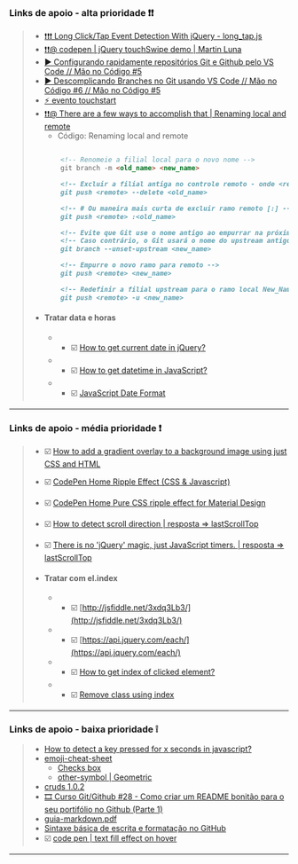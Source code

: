 <!-- * 254: teste arquivos em nova janela, porém efetuando pull apartir da janela principal -->

### **Links de apoio - alta prioridade ❗❗**
> - [❗❗❗ Long Click/Tap Event Detection With jQuery - long_tap.js ](https://www.jqueryscript.net/other/Long-Click-Tap-Detection-jQuery.html)
> - [❗❗@ codepen | jQuery touchSwipe demo | Martin Luna ](https://codepen.io/uxmoon/details/VBxrgO)
> - [▶️ Configurando rapidamente repositórios Git e Github pelo VS Code // Mão no Código #5](https://www.youtube.com/watch?v=H0SQAW9tmmE&t=702s)
> - [▶️ Descomplicando Branches no Git usando VS Code // Mão no Código #6 // Mão no Código #5](https://www.youtube.com/watch?v=oXMgyQt0ce0&t=488s&ab_channel=C%C3%B3digoFonteTV)
> - [⚡ evento touchstart](https://www.w3schools.com/jsref/event_touchstart.asp)
> - [ ❗❗@ There are a few ways to accomplish that | Renaming local and remote](https://stackoverflow.com/questions/30590083/how-do-i-rename-both-a-git-local-and-remote-branch-name)
>    - Código: Renaming local and remote
>   ```md
>
>       <!-- Renomeie a filial local para o novo nome -->
>       git branch -m <old_name> <new_name>
>
>       <!-- Excluir a filial antiga no controle remoto - onde <remote> é, por exemplo, origem -->
>       git push <remote> --delete <old_name>
>
>       <!-- # Ou maneira mais curta de excluir ramo remoto [:] -->
>       git push <remote> :<old_name>
>
>       <!-- Evite que Git use o nome antigo ao empurrar na próxima etapa. -->
>       <!-- Caso contrário, o Git usará o nome do upstream antigo em vez de <new_name>. -->
>       git branch --unset-upstream <new_name>
>
>       <!-- Empurre o novo ramo para remoto -->
>       git push <remote> <new_name>
>
>       <!-- Redefinir a filial upstream para o ramo local New_Name -->
>       git push <remote> -u <new_name>
>
>   ```
> - ####  Tratar data e horas
>    - - ☑️ [How to get current date in jQuery?](https://stackoverflow.com/questions/8398897/how-to-get-current-date-in-jquery)
>    - - ☑️ [How to get datetime in JavaScript?](https://stackoverflow.com/questions/4744299/how-to-get-datetime-in-javascript)
>    - - ☑️ [JavaScript Date Format](https://blog.stevenlevithan.com/archives/date-time-format)


---


### **Links de apoio - média prioridade ❗**
>
> - ☑️ [How to add a gradient overlay to a background image using just CSS and HTML ](https://webdevetc.com/blog/how-to-add-a-gradient-overlay-to-a-background-image-using-just-css-and-html/)
> - ☑️ [CodePen Home Ripple Effect (CSS & Javascript)](https://codepen.io/fabiokounang/pen/MWKKBRY)
> - ☑️ [CodePen Home Pure CSS ripple effect for Material Design](https://codepen.io/finnhvman/pen/jLXKJw)
> - ☑️ [How to detect scroll direction | resposta => lastScrollTop](https://stackoverflow.com/questions/7154967/how-to-detect-scroll-direction/33334461)
> - ☑️ [There is no 'jQuery' magic, just JavaScript timers. | resposta => lastScrollTop](https://stackoverflow.com/questions/2625210/long-press-in-javascript)
>
> - ####  Tratar com el.index
>    - - ☑️ [http://jsfiddle.net/3xdq3Lb3/](http://jsfiddle.net/3xdq3Lb3/)
>    - - ☑️ [https://api.jquery.com/each/](https://api.jquery.com/each/)
>    - - ☑️ [How to get index of clicked element?](https://stackoverflow.com/questions/32795237/how-to-get-index-of-clicked-element/32795272)
>    - - ☑️ [Remove class using index](https://stackoverflow.com/questions/13648759/remove-class-using-index)
>

---

### **Links de apoio - baixa prioridade ❕**
> - [How to detect a key pressed for x seconds in javascript?](https://stackoverflow.com/questions/25134224/how-to-detect-a-key-pressed-for-x-seconds-in-javascript)
> - [emoji-cheat-sheet](https://github.com/ikatyang/emoji-cheat-sheet)
>    - [Checks box](https://github.com/ikatyang/emoji-cheat-sheet#other-symbol)
>    - [other-symbol | Geometric](https://github.com/ikatyang/emoji-cheat-sheet#other-symbol)
> - [cruds 1.0.2](https://github.com/H7W/CRUDS-v1.0.2/edit/master/README.md)
> - [:film_strip: Curso Git/Github #28 - Como criar um README bonitão para o seu portifólio no Github (Parte 1)](https://youtu.be/dqXgY1sYXpE)
> - [guia-markdown.pdf](https://github.com/gustavoguanabara/git-github/blob/master/manuais-PDF/guia-markdown.pdf)
> - [Sintaxe básica de escrita e formatação no GitHub](https://docs.github.com/pt/github/writing-on-github/getting-started-with-writing-and-formatting-on-github/basic-writing-and-formatting-syntax)
> - ☑️ [code pen | text fill effect on hover](https://codepen.io/your-work?verified=true)
---
